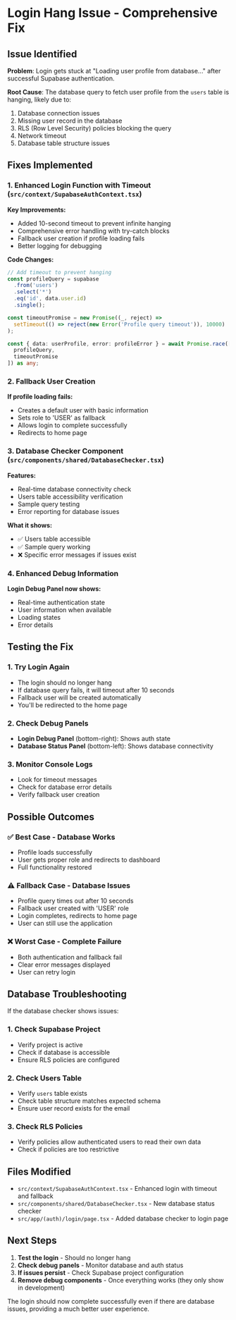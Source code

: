 # Login Hang Issue - Comprehensive Fix

## Issue Identified

**Problem**: Login gets stuck at "Loading user profile from database..." after successful Supabase authentication.

**Root Cause**: The database query to fetch user profile from the `users` table is hanging, likely due to:
1. Database connection issues
2. Missing user record in the database
3. RLS (Row Level Security) policies blocking the query
4. Network timeout
5. Database table structure issues

## Fixes Implemented

### 1. Enhanced Login Function with Timeout (`src/context/SupabaseAuthContext.tsx`)

**Key Improvements:**
- Added 10-second timeout to prevent infinite hanging
- Comprehensive error handling with try-catch blocks
- Fallback user creation if profile loading fails
- Better logging for debugging

**Code Changes:**
```typescript
// Add timeout to prevent hanging
const profileQuery = supabase
  .from('users')
  .select('*')
  .eq('id', data.user.id)
  .single();

const timeoutPromise = new Promise((_, reject) => 
  setTimeout(() => reject(new Error('Profile query timeout')), 10000)
);

const { data: userProfile, error: profileError } = await Promise.race([
  profileQuery,
  timeoutPromise
]) as any;
```

### 2. Fallback User Creation

**If profile loading fails:**
- Creates a default user with basic information
- Sets role to 'USER' as fallback
- Allows login to complete successfully
- Redirects to home page

### 3. Database Checker Component (`src/components/shared/DatabaseChecker.tsx`)

**Features:**
- Real-time database connectivity check
- Users table accessibility verification
- Sample query testing
- Error reporting for database issues

**What it shows:**
- ✅ Users table accessible
- ✅ Sample query working
- ❌ Specific error messages if issues exist

### 4. Enhanced Debug Information

**Login Debug Panel now shows:**
- Real-time authentication state
- User information when available
- Loading states
- Error details

## Testing the Fix

### 1. **Try Login Again**
- The login should no longer hang
- If database query fails, it will timeout after 10 seconds
- Fallback user will be created automatically
- You'll be redirected to the home page

### 2. **Check Debug Panels**
- **Login Debug Panel** (bottom-right): Shows auth state
- **Database Status Panel** (bottom-left): Shows database connectivity

### 3. **Monitor Console Logs**
- Look for timeout messages
- Check for database error details
- Verify fallback user creation

## Possible Outcomes

### ✅ **Best Case - Database Works**
- Profile loads successfully
- User gets proper role and redirects to dashboard
- Full functionality restored

### ⚠️ **Fallback Case - Database Issues**
- Profile query times out after 10 seconds
- Fallback user created with 'USER' role
- Login completes, redirects to home page
- User can still use the application

### ❌ **Worst Case - Complete Failure**
- Both authentication and fallback fail
- Clear error messages displayed
- User can retry login

## Database Troubleshooting

If the database checker shows issues:

### 1. **Check Supabase Project**
- Verify project is active
- Check if database is accessible
- Ensure RLS policies are configured

### 2. **Check Users Table**
- Verify `users` table exists
- Check table structure matches expected schema
- Ensure user record exists for the email

### 3. **Check RLS Policies**
- Verify policies allow authenticated users to read their own data
- Check if policies are too restrictive

## Files Modified

- `src/context/SupabaseAuthContext.tsx` - Enhanced login with timeout and fallback
- `src/components/shared/DatabaseChecker.tsx` - New database status checker
- `src/app/(auth)/login/page.tsx` - Added database checker to login page

## Next Steps

1. **Test the login** - Should no longer hang
2. **Check debug panels** - Monitor database and auth status
3. **If issues persist** - Check Supabase project configuration
4. **Remove debug components** - Once everything works (they only show in development)

The login should now complete successfully even if there are database issues, providing a much better user experience.
